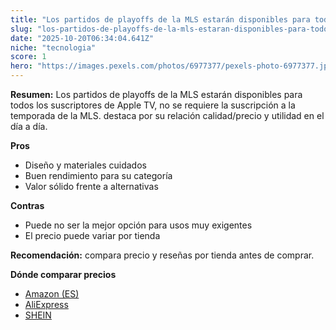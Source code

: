 ```yaml
---
title: "Los partidos de playoffs de la MLS estarán disponibles para todos los suscriptores de Apple TV, no se requiere la suscripción a la temporada de la MLS."
slug: "los-partidos-de-playoffs-de-la-mls-estaran-disponibles-para-todos-los-suscriptor"
date: "2025-10-20T06:34:04.641Z"
niche: "tecnologia"
score: 1
hero: "https://images.pexels.com/photos/6977377/pexels-photo-6977377.jpeg?auto=compress&cs=tinysrgb&fit=crop&h=627&w=1200&auto=compress&cs=tinysrgb&w=1200&h=675&fit=crop"
---
```


**Resumen:** Los partidos de playoffs de la MLS estarán disponibles para todos los suscriptores de Apple TV, no se requiere la suscripción a la temporada de la MLS. destaca por su relación calidad/precio y utilidad en el día a día.

**Pros**
- Diseño y materiales cuidados
- Buen rendimiento para su categoría
- Valor sólido frente a alternativas

**Contras**
- Puede no ser la mejor opción para usos muy exigentes
- El precio puede variar por tienda

**Recomendación:** compara precio y reseñas por tienda antes de comprar.

**Dónde comparar precios**
- [Amazon (ES)](https://www.amazon.es/s?k=Los%20partidos%20de%20playoffs%20de%20la%20MLS%20estar%C3%A1n%20disponibles%20para%20todos%20los%20suscriptores%20de%20Apple%20TV%2C%20no%20se%20requiere%20la%20suscripci%C3%B3n%20a%20la%20temporada%20de%20la%20MLS.&tag=teknovashop25-21)
- [AliExpress](https://www.aliexpress.com/wholesale?SearchText=Los%20partidos%20de%20playoffs%20de%20la%20MLS%20estar%C3%A1n%20disponibles%20para%20todos%20los%20suscriptores%20de%20Apple%20TV%2C%20no%20se%20requiere%20la%20suscripci%C3%B3n%20a%20la%20temporada%20de%20la%20MLS.)
- [SHEIN](https://www.shein.com/pdsearch/Los%20partidos%20de%20playoffs%20de%20la%20MLS%20estar%C3%A1n%20disponibles%20para%20todos%20los%20suscriptores%20de%20Apple%20TV%2C%20no%20se%20requiere%20la%20suscripci%C3%B3n%20a%20la%20temporada%20de%20la%20MLS.)